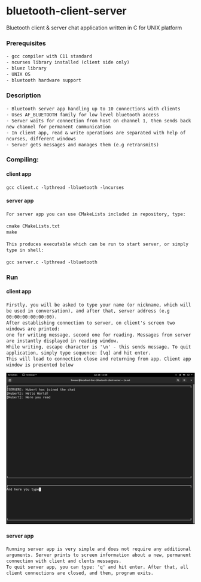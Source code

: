# bluetooth-client-server

Bluetooth client & server chat application written in C for UNIX platform

### Prerequisites
```
- gcc compiler with C11 standard
- ncurses library installed (client side only)
- bluez library
- UNIX OS 
- bluetooth hardware support
```

### Description
```
- Bluetooth server app handling up to 10 connections with clients
- Uses AF_BLUETOOTH family for low level bluetooth access
- Server waits for connection from host on channel 1, then sends back new channel for permanent communication
- In client app, read & write operations are separated with help of ncurses, different windows
- Server gets messages and manages them (e.g retransmits)
```

### Compiling:

#### client app
```
gcc client.c -lpthread -lbluetooth -lncurses

```

#### server app
```
For server app you can use CMakeLists included in repository, type:

cmake CMakeLists.txt
make

This produces executable which can be run to start server, or simply type in shell:

gcc server.c -lpthread -lbluetooth
```

### Run

#### client app

```
Firstly, you will be asked to type your name (or nickname, which will be used in conversation), and after that, server address (e.g 00:00:00:00:00:00).
After establishing connection to server, on client's screen two windows are printed:
one for writing message, second one for reading. Messages from server are instantly displayed in reading window.
While writing, escape character is '\n' - this sends message. To quit application, simply type sequence: [\q] and hit enter.
This will lead to connection close and returning from app. Client app window is presented below
```

![](pic.png)


#### server app

```
Running server app is very simple and does not require any additional arguments. Server prints to screen information about a new, permanent connection with client and clents messages.
To quit server app, you can type: 'q' and hit enter. After that, all client connections are closed, and then, program exits. 
```
